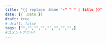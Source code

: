```yaml
---
title: "{{ replace .Name "-" " " | title }}"
date: {{ .Date }}
draft: true
# draft: false
tags: ["","","","","","","","",]
#コメントアウト?
---
```


<!--コメントアウト-->
<!--more-->
<!-- 

空白を入れたい時に使う
&nbsp;

-->